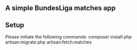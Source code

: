 ## A simple BundesLiga matches app


## Setup

Please initiate the following commands: 
    composer install
    php artisan:migrate
    php artisan:fetch:matches
